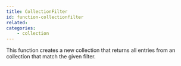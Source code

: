 ```yaml
---
title: CollectionFilter
id: function-collectionfilter
related:
categories:
    - collection
---
```


This function creates a new collection that returns all entries from an collection that match the given filter.